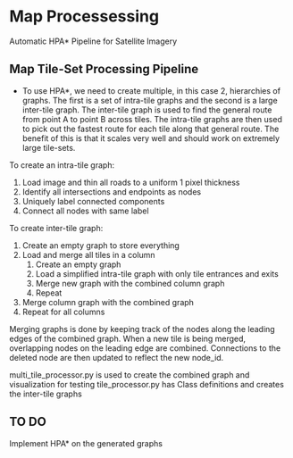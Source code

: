 # Map Processessing
Automatic HPA* Pipeline for Satellite Imagery
## Map Tile-Set Processing Pipeline
 - To use HPA*, we need to create multiple, in this case 2, hierarchies of graphs. The first is a set of intra-tile graphs and the second is a large inter-tile graph. The inter-tile graph is used to find the general route from point A to point B across tiles. The intra-tile graphs are then used to pick out the fastest route for each tile along that general route. The benefit of this is that it scales very well and should work on extremely large tile-sets.

To create an intra-tile graph:
 1. Load image and thin all roads to a uniform 1 pixel thickness
 2. Identify all intersections and endpoints as nodes
 3. Uniquely label connected components
 4. Connect all nodes with same label

To create inter-tile graph:
 1. Create an empty graph to store everything
 2. Load and merge all tiles in a column
	 1. Create an empty graph
	 2. Load a simplified intra-tile graph with only tile entrances and exits
	 3. Merge new graph with the combined column graph
	 4. Repeat
 3. Merge column graph with the combined graph
 4. Repeat for all columns

Merging graphs is done by keeping track of the nodes along the leading edges of the combined graph. When a new tile is being merged, overlapping nodes on the leading edge are combined. Connections to the deleted node are then updated to reflect the new node_id.

multi_tile_processor.py is used to create the combined graph and visualization for testing
tile_processor.py has Class definitions and creates the inter-tile graphs

## TO DO
Implement HPA* on the generated graphs